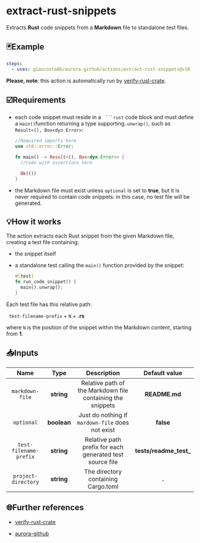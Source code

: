 # extract-rust-snippets

Extracts **Rust** code snippets from a **Markdown** file to standalone test files.

## 🃏Example

```yaml
steps:
  - uses: giancosta86/aurora-github/actions/extract-rust-snippets@v10
```

**Please, note**: this action is automatically run by [verify-rust-crate](../verify-rust-crate/README.md).

## ☑️Requirements

- each code snippet must reside in a ` ```rust` code block and must define a `main()`function returning a type supporting`.unwrap()`, such as `Result<(), Box<dyn Error>`:

  ```rust
  //Required imports here
  use std::error::Error;

  fn main() -> Result<(), Box<dyn Error>> {
    //Code with assertions here

    Ok(())
  }
  ```

- the Markdown file must exist unless `optional` is set to **true**, but it is never required to contain code snippets: in this case, no test file will be generated.

## 💡How it works

The action extracts each Rust snippet from the given Markdown file, creating a test file containing:

- the snippet itself

- a standalone test calling the `main()` function provided by the snippet:

  ```rust
  #[test]
  fn run_code_snippet() {
    main().unwrap();
  }
  ```

Each test file has this relative path:

` test-filename-prefix` + `N` + **.rs**

where `N` is the position of the snippet within the Markdown content, starting from **1**.

## 📥Inputs

|          Name          |    Type     |                        Description                         |      Default value      |
| :--------------------: | :---------: | :--------------------------------------------------------: | :---------------------: |
|    `markdown-file`     | **string**  | Relative path of the Markdown file containing the snippets |      **README.md**      |
|       `optional`       | **boolean** |      Just do nothing if `mardown-file` does not exist      |        **false**        |
| `test-filename-prefix` | **string**  |  Relative path prefix for each generated test source file  | **tests/readme_test\_** |
|  `project-directory`   | **string**  |            The directory containing Cargo.toml             |          **.**          |

## 🌐Further references

- [verify-rust-crate](../verify-rust-crate/README.md)

- [aurora-github](../../README.md)

